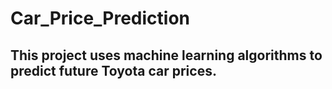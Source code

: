 # Car_Price_Prediction

## This project uses machine learning algorithms to predict future Toyota car prices.
